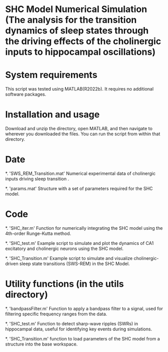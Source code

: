 # SHC Model Numerical Simulation (**The analysis for the transition dynamics of sleep states through the driving effects of the cholinergic inputs to hippocampal oscillations**)


# System requirements
This script was tested using MATLAB(R2022b). It requires no additional software packages.

# Installation and usage
Download and unzip the directory, open MATLAB, and then navigate to wherever you downloaded the files. You can run the script from within that directory.


# Date

*. 'SWS_REM_Transition.mat'
Numerical experimental data of cholinergic inputs driving sleep transition .

*. 'params.mat' 
Structure with a set of parameters required for the SHC model.


# Code

*. 'SHC_iter.m'
Function for numerically integrating the SHC model using the 4th-order Runge-Kutta method.

*. 'SHC_test.m' 
Example script to simulate and plot the dynamics of CA1 excitatory and cholinergic neurons using the SHC model.

*. 'SHC_Transition.m' 
Example script to simulate and visualize cholinergic-driven sleep state transitions (SWS-REM) in the SHC Model.

# Utility functions (in the utils directory)

*. 'bandpassFilter.m'
Function to apply a bandpass filter to a signal, used for filtering specific frequency ranges from the data.

*. 'SHC_test.m' 
Function to detect sharp-wave ripples (SWRs) in hippocampal data, useful for identifying key events during simulations.

*. 'SHC_Transition.m' 
function to load parameters of the SHC model from a structure into the base workspace.
